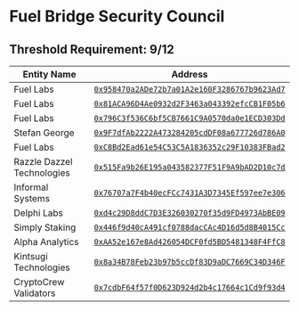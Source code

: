 # Fuel Bridge Security Council

## Threshold Requirement: 9/12

Entity Name | Address
--- | ---
Fuel Labs | [`0x958470a2ADe72b7a01A2e160F3286767b9623Ad7`](https://etherscan.io/address/0x958470a2ADe72b7a01A2e160F3286767b9623Ad7)
Fuel Labs | [`0x81ACA96D4Ae0932d2F3463a043392efcCB1F05b6`](https://etherscan.io/address/0x81ACA96D4Ae0932d2F3463a043392efcCB1F05b6)
Fuel Labs | [`0x796C3f536C6bf5CB7661C9A0570da0e1ECD303Dd`](https://etherscan.io/address/0x796C3f536C6bf5CB7661C9A0570da0e1ECD303Dd)
Stefan George | [`0x9F7dfAb2222A473284205cdDF08a677726d786A0`](https://etherscan.io/address/0x9F7dfAb2222A473284205cdDF08a677726d786A0)
Fuel Labs | [`0xC8Bd2Ead61e54C53C5A1836352c29F10383FBad2`](https://etherscan.io/address/0xC8Bd2Ead61e54C53C5A1836352c29F10383FBad2)
Razzle Dazzel Technologies | [`0x515Fa9b26E195a043582377F51F9A9bAD2D10c7d`](https://etherscan.io/address/0x515Fa9b26E195a043582377F51F9A9bAD2D10c7d)
Informal Systems | [`0x76707a7F4b40ecFCc7431A3D7345Ef597ee7e306`](https://etherscan.io/address/0x76707a7F4b40ecFCc7431A3D7345Ef597ee7e306)
Delphi Labs | [`0xd4c29D8ddC7D3E326030270f35d9FD4973AbBE09`](https://etherscan.io/address/0xd4c29D8ddC7D3E326030270f35d9FD4973AbBE09)
Simply Staking | [`0x446f9d40cA491cf0788dacCAc4D16d5d8B4015Cc`](https://etherscan.io/address/0x446f9d40cA491cf0788dacCAc4D16d5d8B4015Cc)
Alpha Analytics | [`0xAA52e167e8Ad426054DCF0fd5BD5481348F4FfC8`](https://etherscan.io/address/0xAA52e167e8Ad426054DCF0fd5BD5481348F4FfC8)
Kintsugi Technologies | [`0x8a34B78Feb23b97b5ccDf83D9aDC7669C34D346F`](https://etherscan.io/address/0x8a34B78Feb23b97b5ccDf83D9aDC7669C34D346F)
CryptoCrew Validators | [`0x7cdbF64f57f0D623D924d2b4c17664c1Cd9f93d4`](https://etherscan.io/address/0x7cdbF64f57f0D623D924d2b4c17664c1Cd9f93d4)
